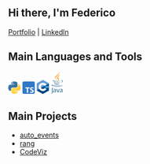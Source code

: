 ## Hi there, I'm Federico

[Portfolio](https://portfolio.federicocecchinato.com) | [Linkedln](https://www.linkedin.com/in/federico-cecchinato)

## Main Languages and Tools

<img src="/pylogo.png" width="25"> <img src="tslogo.png" width="25"> <img src="/cpplogo.png" width="25"> <img src="/javalogo.png" width="25">

## Main Projects

- [auto_events](https://github.com/fedecech/auto_events)
- [rang](https://github.com/fedecech/rang)
- [CodeViz](https://github.com/fedecech/codeviz)
